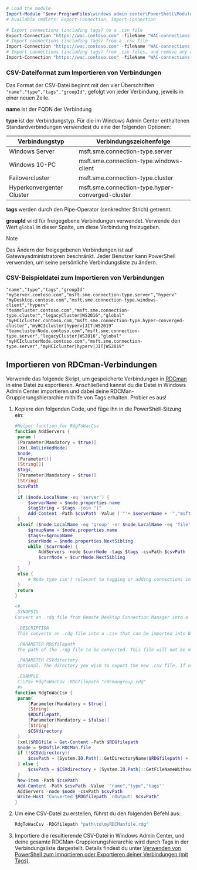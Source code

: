 ```powershell
# Load the module
Import-Module "$env:ProgramFiles\windows admin center\PowerShell\Modules\ConnectionTools"
# Available cmdlets: Export-Connection, Import-Connection

# Export connections (including tags) to a .csv file
Export-Connection "https://wac.contoso.com" -fileName "WAC-connections.csv"
# Import connections (including tags) from a .csv file
Import-Connection "https://wac.contoso.com" -fileName "WAC-connections.csv"
# Import connections (including tags) from .csv files, and remove any connections that are not explictly in the imported file using the -prune switch parameter 
Import-Connection "https://wac.contoso.com" -fileName "WAC-connections.csv" -prune
```
### <a name="csv-file-format-for-importing-connections"></a>CSV-Dateiformat zum Importieren von Verbindungen

Das Format der CSV-Datei beginnt mit den vier Überschriften ```"name","type","tags","groupId"```, gefolgt von jeder Verbindung, jeweils in einer neuen Zeile.

**name** ist der FQDN der Verbindung

**type** ist der Verbindungstyp. Für die im Windows Admin Center enthaltenen Standardverbindungen verwendest du eine der folgenden Optionen:

| Verbindungstyp | Verbindungszeichenfolge |
|------|-------------------------------|
| Windows Server | msft.sme.connection-type.server |
| Windows 10-PC | msft.sme.connection-type.windows-client |
| Failovercluster | msft.sme.connection-type.cluster |
| Hyperkonvergenter Cluster | msft.sme.connection-type.hyper-converged-cluster |

**tags** werden durch den Pipe-Operator (senkrechter Strich) getrennt.

**groupId** wird für freigegebene Verbindungen verwendet. Verwende den Wert ```global``` in dieser Spalte, um diese Verbindung freizugeben.

> [!NOTE]
> Das Ändern der freigegebenen Verbindungen ist auf Gatewayadministratoren beschränkt. Jeder Benutzer kann PowerShell verwenden, um seine persönliche Verbindungsliste zu ändern.

### <a name="example-csv-file-for-importing-connections"></a>CSV-Beispieldatei zum Importieren von Verbindungen

```
"name","type","tags","groupId"
"myServer.contoso.com","msft.sme.connection-type.server","hyperv"
"myDesktop.contoso.com","msft.sme.connection-type.windows-client","hyperv"
"teamcluster.contoso.com","msft.sme.connection-type.cluster","legacyCluster|WS2016","global"
"myHCIcluster.contoso.com,"msft.sme.connection-type.hyper-converged-cluster","myHCIcluster|hyperv|JIT|WS2019"
"teamclusterNode.contoso.com","msft.sme.connection-type.server","legacyCluster|WS2016","global"
"myHCIclusterNode.contoso.com","msft.sme.connection-type.server","myHCIcluster|hyperv|JIT|WS2019"
```

## <a name="import-rdcman-connections"></a>Importieren von RDCman-Verbindungen

Verwende das folgende Skript, um gespeicherte Verbindungen in [RDCman](https://blogs.technet.microsoft.com/rmilne/2014/11/19/remote-desktop-connection-manager-download-rdcman-2-7/) in eine Datei zu exportieren. Anschließend kannst du die Datei in Windows Admin Center importieren und dabei deine RDCMan-Gruppierungshierarchie mithilfe von Tags erhalten. Probier es aus!

1. Kopiere den folgenden Code, und füge ihn in die PowerShell-Sitzung ein:

   ```powershell
   #Helper function for RdgToWacCsv
   function AddServers {
    param (
    [Parameter(Mandatory = $true)]
    [Xml.XmlLinkedNode]
    $node,
    [Parameter()]
    [String[]]
    $tags,
    [Parameter(Mandatory = $true)]
    [String]
    $csvPath
    )
    if ($node.LocalName -eq 'server') {
        $serverName = $node.properties.name
        $tagString = $tags -join "|"
        Add-Content -Path $csvPath -Value ('"'+ $serverName + '","msft.sme.connection-type.server","'+ $tagString +'"')
    } 
    elseif ($node.LocalName -eq 'group' -or $node.LocalName -eq 'file') {
        $groupName = $node.properties.name
        $tags+=$groupName
        $currNode = $node.properties.NextSibling
        while ($currNode) {
            AddServers -node $currNode -tags $tags -csvPath $csvPath
            $currNode = $currNode.NextSibling
        }
    } 
    else {
        # Node type isn't relevant to tagging or adding connections in WAC
    }
    return
   }

   <#
   .SYNOPSIS
   Convert an .rdg file from Remote Desktop Connection Manager into a .csv that can be imported into Windows Admin Center, maintaining groups via server tags. This will not modify the existing .rdg file and will create a new .csv file

    .DESCRIPTION
    This converts an .rdg file into a .csv that can be imported into Windows Admin Center.

    .PARAMETER RDGfilepath
    The path of the .rdg file to be converted. This file will not be modified, only read.

    .PARAMETER CSVdirectory
    Optional. The directory you wish to export the new .csv file. If not provided, the new file is created in the same directory as the .rdg file.

    .EXAMPLE
    C:\PS> RdgToWacCsv -RDGfilepath "rdcmangroup.rdg"
    #>
   function RdgToWacCsv {
    param(
        [Parameter(Mandatory = $true)]
        [String]
        $RDGfilepath,
        [Parameter(Mandatory = $false)]
        [String]
        $CSVdirectory
    )
    [xml]$RDGfile = Get-Content -Path $RDGfilepath
    $node = $RDGfile.RDCMan.file
    if (!$CSVdirectory){
        $csvPath = [System.IO.Path]::GetDirectoryName($RDGfilepath) + [System.IO.Path]::GetFileNameWithoutExtension($RDGfilepath) + "_WAC.csv"
    } else {
        $csvPath = $CSVdirectory + [System.IO.Path]::GetFileNameWithoutExtension($RDGfilepath) + "_WAC.csv"
    }
    New-item -Path $csvPath
    Add-Content -Path $csvPath -Value '"name","type","tags"'
    AddServers -node $node -csvPath $csvPath
    Write-Host "Converted $RDGfilepath `nOutput: $csvPath"
   }
   ```

2. Um eine CSV-Datei zu erstellen, führst du den folgenden Befehl aus:

   ```powershell
   RdgToWacCsv -RDGfilepath "path\to\myRDCManfile.rdg"
   ```

3. Importiere die resultierende CSV-Datei in Windows Admin Center, und deine gesamte RDCMan-Gruppierungshierarchie wird durch Tags in der Verbindungsliste dargestellt. Details findest du unter [Verwenden von PowerShell zum Importieren oder Exportieren deiner Verbindungen (mit Tags)](#use-powershell-to-import-or-export-your-connections-with-tags).